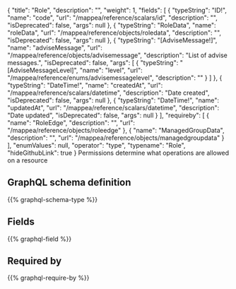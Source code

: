{
  "title": "Role",
  "description": "",
  "weight": 1,
  "fields": [
    {
      "typeString": "ID!",
      "name": "code",
      "url": "/mappea/reference/scalars/id",
      "description": "",
      "isDeprecated": false,
      "args": null
    },
    {
      "typeString": "RoleData",
      "name": "roleData",
      "url": "/mappea/reference/objects/roledata",
      "description": "",
      "isDeprecated": false,
      "args": null
    },
    {
      "typeString": "[AdviseMessage!]",
      "name": "adviseMessage",
      "url": "/mappea/reference/objects/advisemessage",
      "description": "List of advise messages.",
      "isDeprecated": false,
      "args": [
        {
          "typeString": "[AdviseMessageLevel]",
          "name": "level",
          "url": "/mappea/reference/enums/advisemessagelevel",
          "description": ""
        }
      ]
    },
    {
      "typeString": "DateTime!",
      "name": "createdAt",
      "url": "/mappea/reference/scalars/datetime",
      "description": "Date created",
      "isDeprecated": false,
      "args": null
    },
    {
      "typeString": "DateTime!",
      "name": "updatedAt",
      "url": "/mappea/reference/scalars/datetime",
      "description": "Date updated",
      "isDeprecated": false,
      "args": null
    }
  ],
  "requireby": [
    {
      "name": "RoleEdge",
      "description": "",
      "url": "/mappea/reference/objects/roleedge"
    },
    {
      "name": "ManagedGroupData",
      "description": "",
      "url": "/mappea/reference/objects/managedgroupdata"
    }
  ],
  "enumValues": null,
  "operator": "type",
  "typename": "Role",
  "hideGithubLink": true
}
Permissions determine what operations are allowed on a resource
## GraphQL schema definition

{{% graphql-schema-type %}}

## Fields

{{% graphql-field %}}

## Required by

{{% graphql-require-by %}}
